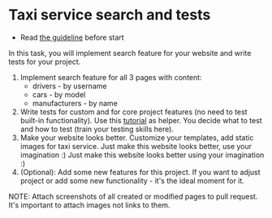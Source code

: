 # Taxi service search and tests

- Read [the guideline](https://github.com/mate-academy/py-task-guideline/blob/main/README.md) before start

In this task, you will implement search feature for your website and write tests for your project.

1. Implement search feature for all 3 pages with content:
   - drivers - by username
   - cars - by model
   - manufacturers - by name
2. Write tests for custom and for core project features (no need to test built-in functionality).
   Use this [tutorial](https://developer.mozilla.org/en-US/docs/Learn/Server-side/Django/Testing) as helper.
   You decide what to test and how to test (train your testing skills here).
3. Make your website looks better. Customize your templates, add static images for taxi service.
   Just make this website looks better, use your imagination :)
   Just make this website looks better using your imagination :)
4. (Optional): Add some new features for this project. If you want to adjust project or add some
   new functionality - it's the ideal moment for it.

NOTE: Attach screenshots of all created or modified pages to pull request. It's important to attach images not links to them.

